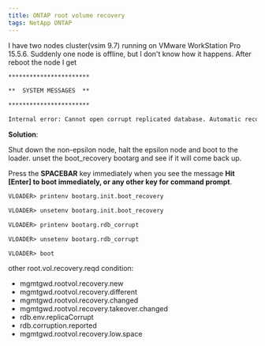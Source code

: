 ```yaml
---
title: ONTAP root volume recovery
tags: NetApp ONTAP
---
```

<!--more-->

I have two nodes cluster(vsim 9.7) running on VMware WorkStation Pro 15.5.6. Suddenly one node is offline, but I don't know how it happens. After reboot the node I get

```txt
***********************

**  SYSTEM MESSAGES  **

***********************

Internal error: Cannot open corrupt replicated database. Automatic recovery attempt has failed or is disabled. Check the event logs for details. This node is not fully operational. Contact support personnel for the root volume recovery procedures.
```

**Solution**:

Shut down the non-epsilon node, halt the epsilon node and boot to the loader. unset the boot_recovery bootarg and see if it will come back up.

Press the **SPACEBAR** key immediately when you see the message 
**Hit [Enter] to boot immediately, or any other key for command prompt**.

```txt
VLOADER> printenv bootarg.init.boot_recovery

VLOADER> unsetenv bootarg.init.boot_recovery

VLOADER> printenv bootarg.rdb_corrupt

VLOADER> unsetenv bootarg.rdb_corrupt

VLOADER> boot
```

other root.vol.recovery.reqd condition:

+ mgmtgwd.rootvol.recovery.new
+ mgmtgwd.rootvol.recovery.different
+ mgmtgwd.rootvol.recovery.changed
+ mgmtgwd.rootvol.recovery.takeover.changed
+ rdb.env.replicaCorrupt
+ rdb.corruption.reported
+ mgmtgwd.rootvol.recovery.low.space